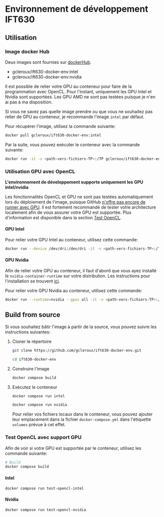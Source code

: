 # Environnement de développement IFT630

## Utilisation

### Image docker Hub

Deux images sont fournies sur [dockerHub](https://hub.docker.com/repository/docker/gcleroux/ift630-docker-env/general).

- gcleroux/ift630-docker-env:intel
- gcleroux/ift630-docker-env:nvidia

Il est possible de relier votre GPU au conteneur pour faire de la programmation
avec OpenCL. Pour l'instant, uniquement les GPU Intel et Nvidia sont supportées.
Les GPU AMD ne sont pas testées puisque je n'en ai pas à ma disposition.

Si vous ne savez pas quelle image prendre ou que vous ne souhaitez pas relier
de GPU au conteneur, je recommande l'image `intel` par défaut.

Pour récupérer l'image, utilisez la commande suivante:

```bash
docker pull gcleroux/ift630-docker-env:intel
```

Par la suite, vous pouvez exécuter le conteneur avec la commande suivante:

```bash
docker run -it -v <path-vers-fichiers-TP>:/TP gcleroux/ift630-docker-env:intel
```

### Utilisation GPU avec OpenCL

**L'environnement de développement supporte uniquement les GPU intel/nvidia**

Les fonctionnalités OpenCL et GPU ne sont pas testées automatiquement lors du
déploiement de l'image, puisque GitHub [n'offre pas encore de runner avec GPU](https://github.com/github/roadmap/issues/505).
Il est fortement recommandé de tester votre architecture localement afin de vous
assurer votre GPU est supportée. Plus d'information est disponible dans la section
[Test OpenCL](#test-opencl-avec-support-gpu).

#### GPU Intel

Pour relier votre GPU Intel au conteneur, utilisez cette commande:

```bash
docker run --device /dev/dri:/dev/dri -it -v <path-vers-fichiers-TP>:/TP gcleroux/ift630-docker-env:intel
```

#### GPU Nvidia

Afin de relier votre GPU au conteneur, il faut d'abord que vous ayez installé le
`nvidia-container-runtime` sur votre distribution. Les instructions pour l'installation
se trouvent [ici](https://docs.nvidia.com/datacenter/cloud-native/container-toolkit/install-guide.html).

Pour relier votre GPU Nvidia au conteneur, utilisez cette commande:

```bash
docker run --runtime=nvidia --gpus all -it -v <path-vers-fichiers-TP>:/TP gcleroux/ift630-docker-env:nvidia
```

## Build from source

Si vous souhaitez bâtir l'image à partir de la source, vous pouvez suivre les
instructions suivantes:

1. Cloner le répertoire

   ```bash
   git clone https://github.com/gcleroux/ift630-docker-env.git
   ```

   ```bash
   cd ift630-docker-env
   ```

2. Construire l'image

   ```bash
   docker compose build
   ```

3. Exécutez le conteneur

   ```bash
   docker compose run intel
   ```

   ```bash
   docker compose run nvidia
   ```

   Pour relier vos fichiers locaux dans le conteneur, vous pouvez ajouter leur emplacement
   dans la fichier `docker-compose.yml` dans l'étiquette `volumes` prévue à cet effet.

### Test OpenCL avec support GPU

Afin de voir si votre GPU est supportée par le conteneur, utilisez les
commande suivante:

```bash
# Build
docker compose build
```

#### Intel

```bash
docker compose run test-opencl-intel
```

#### Nvidia

```bash
docker compose run test-opencl-nvidia
```
